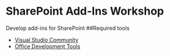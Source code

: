 # SharePoint Add-Ins Workshop
Develop add-ins for SharePoint
##Required tools
- [Visual Studio Community](https://www.visualstudio.com/en-us/products/visual-studio-community-vs.aspx)
- [Office Development Tools](https://www.visualstudio.com/en-us/features/office-tools-vs.aspx)







